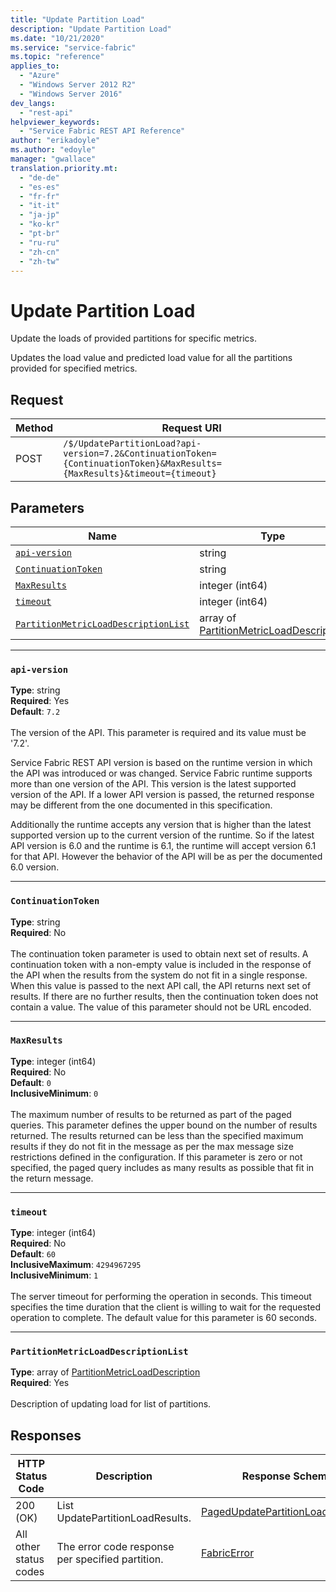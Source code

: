 ```yaml
---
title: "Update Partition Load"
description: "Update Partition Load"
ms.date: "10/21/2020"
ms.service: "service-fabric"
ms.topic: "reference"
applies_to: 
  - "Azure"
  - "Windows Server 2012 R2"
  - "Windows Server 2016"
dev_langs: 
  - "rest-api"
helpviewer_keywords: 
  - "Service Fabric REST API Reference"
author: "erikadoyle"
ms.author: "edoyle"
manager: "gwallace"
translation.priority.mt: 
  - "de-de"
  - "es-es"
  - "fr-fr"
  - "it-it"
  - "ja-jp"
  - "ko-kr"
  - "pt-br"
  - "ru-ru"
  - "zh-cn"
  - "zh-tw"
---
```

# Update Partition Load
Update the loads of provided partitions for specific metrics.

Updates the load value and predicted load value for all the partitions provided for specified metrics.

## Request
| Method | Request URI |
| ------ | ----------- |
| POST | `/$/UpdatePartitionLoad?api-version=7.2&ContinuationToken={ContinuationToken}&MaxResults={MaxResults}&timeout={timeout}` |


## Parameters
| Name | Type | Required | Location |
| --- | --- | --- | --- |
| [`api-version`](#api-version) | string | Yes | Query |
| [`ContinuationToken`](#continuationtoken) | string | No | Query |
| [`MaxResults`](#maxresults) | integer (int64) | No | Query |
| [`timeout`](#timeout) | integer (int64) | No | Query |
| [`PartitionMetricLoadDescriptionList`](#partitionmetricloaddescriptionlist) | array of [PartitionMetricLoadDescription](sfclient-model-partitionmetricloaddescription.md) | Yes | Body |

____
### `api-version`
__Type__: string <br/>
__Required__: Yes<br/>
__Default__: `7.2` <br/>
<br/>
The version of the API. This parameter is required and its value must be '7.2'.

Service Fabric REST API version is based on the runtime version in which the API was introduced or was changed. Service Fabric runtime supports more than one version of the API. This version is the latest supported version of the API. If a lower API version is passed, the returned response may be different from the one documented in this specification.

Additionally the runtime accepts any version that is higher than the latest supported version up to the current version of the runtime. So if the latest API version is 6.0 and the runtime is 6.1, the runtime will accept version 6.1 for that API. However the behavior of the API will be as per the documented 6.0 version.


____
### `ContinuationToken`
__Type__: string <br/>
__Required__: No<br/>
<br/>
The continuation token parameter is used to obtain next set of results. A continuation token with a non-empty value is included in the response of the API when the results from the system do not fit in a single response. When this value is passed to the next API call, the API returns next set of results. If there are no further results, then the continuation token does not contain a value. The value of this parameter should not be URL encoded.

____
### `MaxResults`
__Type__: integer (int64) <br/>
__Required__: No<br/>
__Default__: `0` <br/>
__InclusiveMinimum__: `0` <br/>
<br/>
The maximum number of results to be returned as part of the paged queries. This parameter defines the upper bound on the number of results returned. The results returned can be less than the specified maximum results if they do not fit in the message as per the max message size restrictions defined in the configuration. If this parameter is zero or not specified, the paged query includes as many results as possible that fit in the return message.

____
### `timeout`
__Type__: integer (int64) <br/>
__Required__: No<br/>
__Default__: `60` <br/>
__InclusiveMaximum__: `4294967295` <br/>
__InclusiveMinimum__: `1` <br/>
<br/>
The server timeout for performing the operation in seconds. This timeout specifies the time duration that the client is willing to wait for the requested operation to complete. The default value for this parameter is 60 seconds.

____
### `PartitionMetricLoadDescriptionList`
__Type__: array of [PartitionMetricLoadDescription](sfclient-model-partitionmetricloaddescription.md) <br/>
__Required__: Yes<br/>
<br/>
Description of updating load for list of partitions.

## Responses

| HTTP Status Code | Description | Response Schema |
| --- | --- | --- |
| 200 (OK) | List UpdatePartitionLoadResults.<br/> | [PagedUpdatePartitionLoadResultList](sfclient-model-pagedupdatepartitionloadresultlist.md) |
| All other status codes | The error code response per specified partition.<br/> | [FabricError](sfclient-model-fabricerror.md) |
